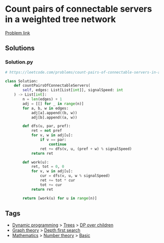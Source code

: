 # Count pairs of connectable servers in a weighted tree network

[Problem link](https://leetcode.com/problems/count-pairs-of-connectable-servers-in-a-weighted-tree-network/)

## Solutions


### Solution.py
```py
# https://leetcode.com/problems/count-pairs-of-connectable-servers-in-a-weighted-tree-network/

class Solution:
    def countPairsOfConnectableServers(
        self, edges: List[List[int]], signalSpeed: int
    ) -> List[int]:
        n = len(edges) + 1
        adj = [[] for _ in range(n)]
        for a, b, w in edges:
            adj[a].append((b, w))
            adj[b].append((a, w))

        def dfs(u, par, pref):
            ret = not pref
            for v, w in adj[u]:
                if v == par:
                    continue
                ret += dfs(v, u, (pref + w) % signalSpeed)
            return ret

        def work(u):
            ret, tot = 0, 0
            for v, w in adj[u]:
                cur = dfs(v, u, w % signalSpeed)
                ret += tot * cur
                tot += cur
            return ret

        return [work(u) for u in range(n)]
```
## Tags

* [Dynamic programming](/Collections/dynamic-programming.md#dynamic-programming) > [Trees](/Collections/dynamic-programming.md#trees) > [DP over children](/Collections/dynamic-programming.md#dp-over-children)
* [Graph theory](/Collections/graph-theory.md#graph-theory) > [Depth first search](/Collections/graph-theory.md#depth-first-search)
* [Mathematics](/Collections/mathematics.md#mathematics) > [Number theory](/Collections/mathematics.md#number-theory) > [Basic](/Collections/mathematics.md#basic)
